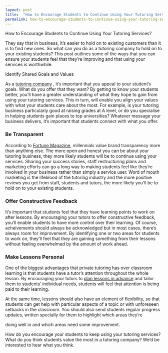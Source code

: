```yaml
---
layout: post
title:  "How to Encourage Students to Continue Using Your Tutoring Services?"
permalink: how-to-encourage-students-to-continue-using-your-tutoring-services
---
```

How to Encourage Students to Continue  Using Your Tutoring Services?

They say that in business, it’s easier to hold on to existing customers than
it is to find new ones.  So what can you do as a tutoring company to hold on
to your existing students? This post outlines some of the ways that you can
ensure  your  students  feel that they’re improving and that using your
services is worthwhile.

Identify Shared Goals and Values

As a  [tutoring company](http://www.tutorcruncher.com/tutor-agencies/) ,
it’s important that you appeal to your student’s goals. What do you offer that
they want? By getting to know your students better, you’ll have a greater
understanding of what they hope to gain from using your tutoring services.
This in turn, will enable you align your values with what your students care
about the most. For example, is your tutoring business particularly good at
raising grades at A level, or do you specialise in helping students gain
places to top universities? Whatever message your business delivers, it’s
important that students connect with what you offer.

### Be Transparent

According to  [Fortune Magazine](http://fortune.com/2015/07/15/millennials/), 
millennials value brand
transparency more than anything else.  The more open and honest you can be
about your tutoring business, they more likely students will be to continue
using your services. Sharing your success stories, staff restructuring plans
and marketing efforts can go a long way to making students feel like they’re
involved in your business rather than simply a service user. Word of mouth
marketing is the lifeblood of the tutoring industry and the more positive
reviews you get from staff, students and tutors, the more likely you’ll be to
hold on to your existing students.

### Offer Constructive Feedback

It’s important that students feel that they have learning points to work on
after lessons. By encouraging your tutors to offer constructive feedback,
you’ll enable students to have more control over their learning. Of course,
acheivements should always be acknowledged but in most cases, there’s always
room for improvement. By identifying one or two areas for students to work on,
they’ll feel that they are gaining something from their lessons without
feeling overwhelmed by the amount of work ahead.

### Make  Lessons Personal

One of the biggest advantages that private tutoring has over classroom
learning is that students have a tutor’s attention throughout the whole
lesson. By encouraging your tutors to
[plan lessons in advance](http://www.tutorcruncher.com/tutor-scheduling-software/)
and tailor them to
students’ individual needs, students will feel that attention is being paid to
their learning.

At the same time, lessons should also have an element of flexibility, so that
students can get help with particular aspects of a topic or with unforeseen
setbacks in the classroom. You should also send students regular progress
updates, written specially for them to highlight which areas they’re

doing  well in and which areas need some improvement.

How do you encourage your students to keep using your tutoring services? What
do you think students value the most in a tutoring company? We’d be interested
to hear what you think.
